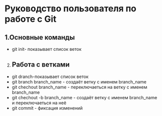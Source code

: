 # Руководство пользователя по работе с Git
## 1.Основные команды 
* git init- показывает список веток
2. ## Работа с ветками 
* git dranch-показывает список веток 
* git branch branch_name - создаёт ветку с именем branch_name 
* git chechout branch_name - переключаеться на ветку с именем branch_name
* git chechout -b branch_name - создаёт ветку с именем branch_name и переключаеться на неё 
* git commit - фиксация изменений